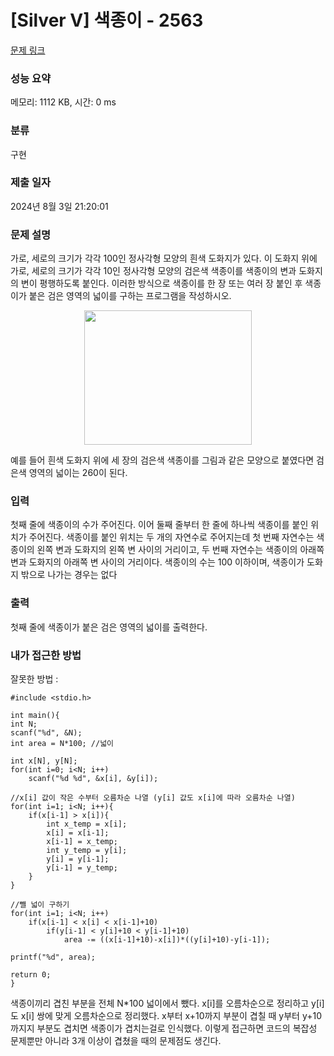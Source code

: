 # [Silver V] 색종이 - 2563 

[문제 링크](https://www.acmicpc.net/problem/2563) 

### 성능 요약

메모리: 1112 KB, 시간: 0 ms

### 분류

구현

### 제출 일자

2024년 8월 3일 21:20:01

### 문제 설명

<p>가로, 세로의 크기가 각각 100인 정사각형 모양의 흰색 도화지가 있다. 이 도화지 위에 가로, 세로의 크기가 각각 10인 정사각형 모양의 검은색 색종이를 색종이의 변과 도화지의 변이 평행하도록 붙인다. 이러한 방식으로 색종이를 한 장 또는 여러 장 붙인 후 색종이가 붙은 검은 영역의 넓이를 구하는 프로그램을 작성하시오.</p>

<p style="text-align: center;"><img alt="" src="https://u.acmicpc.net/6000c956-1b07-4913-83c3-72eda18fa1d1/Screen%20Shot%202021-06-23%20at%2012.27.04%20PM.png" style="width: 268px; height: 215px;"></p>

<p>예를 들어 흰색 도화지 위에 세 장의 검은색 색종이를 그림과 같은 모양으로 붙였다면 검은색 영역의 넓이는 260이 된다.</p>

### 입력 

 <p>첫째 줄에 색종이의 수가 주어진다. 이어 둘째 줄부터 한 줄에 하나씩 색종이를 붙인 위치가 주어진다. 색종이를 붙인 위치는 두 개의 자연수로 주어지는데 첫 번째 자연수는 색종이의 왼쪽 변과 도화지의 왼쪽 변 사이의 거리이고, 두 번째 자연수는 색종이의 아래쪽 변과 도화지의 아래쪽 변 사이의 거리이다. 색종이의 수는 100 이하이며, 색종이가 도화지 밖으로 나가는 경우는 없다</p>

### 출력 

 <p>첫째 줄에 색종이가 붙은 검은 영역의 넓이를 출력한다.</p>

### 내가 접근한 방법

잘못한 방법 : 

    #include <stdio.h>

    int main(){
    int N;
    scanf("%d", &N);
    int area = N*100; //넓이

    int x[N], y[N];
    for(int i=0; i<N; i++)
        scanf("%d %d", &x[i], &y[i]);

    //x[i] 값이 작은 수부터 오름차순 나열 (y[i] 값도 x[i]에 따라 오름차순 나열)
    for(int i=1; i<N; i++){
        if(x[i-1] > x[i]){
            int x_temp = x[i];
            x[i] = x[i-1];
            x[i-1] = x_temp;
            int y_temp = y[i];
            y[i] = y[i-1];
            y[i-1] = y_temp;
        }
    }

    //뺄 넓이 구하기
    for(int i=1; i<N; i++)
        if(x[i-1] < x[i] < x[i-1]+10)
            if(y[i-1] < y[i]+10 < y[i-1]+10)
                area -= ((x[i-1]+10)-x[i])*((y[i]+10)-y[i-1]);

    printf("%d", area);

    return 0;
    }
    
색종이끼리 겹친 부분을 전체 N*100 넓이에서 뺐다. x[i]를 오름차순으로 정리하고 y[i]도 x[i] 쌍에 맞게 오름차순으로 정리했다. x부터 x+10까지 부분이 겹칠 때 y부터 y+10까지지 부분도 겹치면 색종이가 겹치는걸로 인식했다. 이렇게 접근하면 코드의 복잡성 문제뿐만 아니라 3개 이상이 겹쳤을 때의 문제점도 생긴다. 
